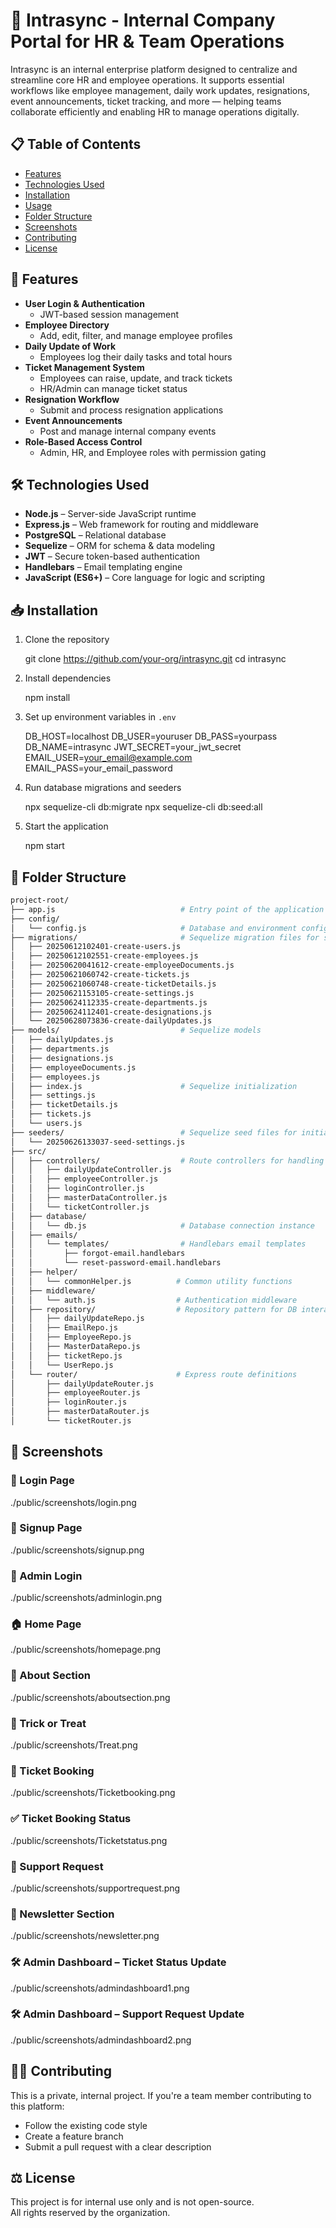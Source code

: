 # 🏢 Intrasync - Internal Company Portal for HR & Team Operations

Intrasync is an internal enterprise platform designed to centralize and streamline core HR and employee operations. 
It supports essential workflows like employee management, daily work updates, resignations, event announcements, 
ticket tracking, and more — helping teams collaborate efficiently and enabling HR to manage operations digitally.

## 📋 Table of Contents

- [Features](#-features)
- [Technologies Used](#-technologies-used)
- [Installation](#-installation)
- [Usage](#-usage)
- [Folder Structure](#-folder-structure)
- [Screenshots](#-screenshots)
- [Contributing](#-contributing)
- [License](#-license)

## 🚀 Features

- **User Login & Authentication**
  - JWT-based session management
- **Employee Directory**
  - Add, edit, filter, and manage employee profiles
- **Daily Update of Work**
  - Employees log their daily tasks and total hours
- **Ticket Management System**
  - Employees can raise, update, and track tickets
  - HR/Admin can manage ticket status
- **Resignation Workflow**
  - Submit and process resignation applications
- **Event Announcements**
  - Post and manage internal company events
- **Role-Based Access Control**
  - Admin, HR, and Employee roles with permission gating

## 🛠️ Technologies Used

- **Node.js** – Server-side JavaScript runtime
- **Express.js** – Web framework for routing and middleware
- **PostgreSQL** – Relational database
- **Sequelize** – ORM for schema & data modeling
- **JWT** – Secure token-based authentication
- **Handlebars** – Email templating engine
- **JavaScript (ES6+)** – Core language for logic and scripting

## 📥 Installation

1. Clone the repository

   git clone https://github.com/your-org/intrasync.git
   cd intrasync

2. Install dependencies

   npm install

3. Set up environment variables in `.env`

   DB_HOST=localhost
   DB_USER=youruser
   DB_PASS=yourpass
   DB_NAME=intrasync
   JWT_SECRET=your_jwt_secret
   EMAIL_USER=your_email@example.com
   EMAIL_PASS=your_email_password

4. Run database migrations and seeders

   npx sequelize-cli db:migrate
   npx sequelize-cli db:seed:all

5. Start the application

   npm start

## 📂 Folder Structure
```bash
project-root/
├── app.js                            # Entry point of the application
├── config/
│   └── config.js                     # Database and environment configuration
├── migrations/                       # Sequelize migration files for schema setup
│   ├── 20250612102401-create-users.js
│   ├── 20250612102551-create-employees.js
│   ├── 20250620041612-create-employeeDocuments.js
│   ├── 20250621060742-create-tickets.js
│   ├── 20250621060748-create-ticketDetails.js
│   ├── 20250621153105-create-settings.js
│   ├── 20250624112335-create-departments.js
│   ├── 20250624112401-create-designations.js
│   └── 20250628073836-create-dailyUpdates.js
├── models/                           # Sequelize models
│   ├── dailyUpdates.js
│   ├── departments.js
│   ├── designations.js
│   ├── employeeDocuments.js
│   ├── employees.js
│   ├── index.js                      # Sequelize initialization
│   ├── settings.js
│   ├── ticketDetails.js
│   ├── tickets.js
│   └── users.js
├── seeders/                          # Sequelize seed files for initial data
│   └── 20250626133037-seed-settings.js
├── src/
│   ├── controllers/                  # Route controllers for handling business logic
│   │   ├── dailyUpdateController.js
│   │   ├── employeeController.js
│   │   ├── loginController.js
│   │   ├── masterDataController.js
│   │   └── ticketController.js
│   ├── database/
│   │   └── db.js                     # Database connection instance
│   ├── emails/
│   │   └── templates/                # Handlebars email templates
│   │       ├── forgot-email.handlebars
│   │       └── reset-password-email.handlebars
│   ├── helper/
│   │   └── commonHelper.js          # Common utility functions
│   ├── middleware/
│   │   └── auth.js                  # Authentication middleware
│   ├── repository/                  # Repository pattern for DB interactions
│   │   ├── dailyUpdateRepo.js
│   │   ├── EmailRepo.js
│   │   ├── EmployeeRepo.js
│   │   ├── MasterDataRepo.js
│   │   ├── ticketRepo.js
│   │   └── UserRepo.js
│   └── router/                      # Express route definitions
│       ├── dailyUpdateRouter.js
│       ├── employeeRouter.js
│       ├── loginRouter.js
│       ├── masterDataRouter.js
│       └── ticketRouter.js

```
## 📸 Screenshots

### 🔐 Login Page
./public/screenshots/login.png

### 📝 Signup Page
./public/screenshots/signup.png

### 👑 Admin Login
./public/screenshots/adminlogin.png

### 🏠 Home Page
./public/screenshots/homepage.png

### 📖 About Section
./public/screenshots/aboutsection.png

### 🍬 Trick or Treat
./public/screenshots/Treat.png

### 🎫 Ticket Booking
./public/screenshots/Ticketbooking.png

### ✅ Ticket Booking Status
./public/screenshots/Ticketstatus.png

### 💬 Support Request
./public/screenshots/supportrequest.png

### 📰 Newsletter Section
./public/screenshots/newsletter.png

### 🛠️ Admin Dashboard – Ticket Status Update
./public/screenshots/admindashboard1.png

### 🛠️ Admin Dashboard – Support Request Update
./public/screenshots/admindashboard2.png

## 🧑‍💻 Contributing

This is a private, internal project. If you're a team member contributing to this platform:

- Follow the existing code style
- Create a feature branch
- Submit a pull request with a clear description

## ⚖️ License

This project is for internal use only and is not open-source.  
All rights reserved by the organization.
